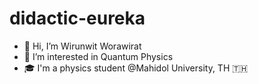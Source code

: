 # didactic-eureka
- 👋 Hi, I’m Wirunwit Worawirat
- 👀 I’m interested in Quantum Physics
- 🎓 I'm a physics student @Mahidol University, TH 🇹🇭


<!---
wworawirat/wworawirat is a ✨ special ✨ repository because its `README.md` (this file) appears on your GitHub profile.
You can click the Preview link to take a look at your changes.
--->
